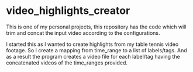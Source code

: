 # video_highlights_creator
This is one of my personal projects, this repository has the code which will trim and concat the input video according to the configurations. 

I started this as I wanted to create highlights from my table tennis video footage. So I create a mapping from time_range to a list of labels/tags. And as a result the program creates a video file for each label/tag having the concatenated videos of the time_ranges provided.
